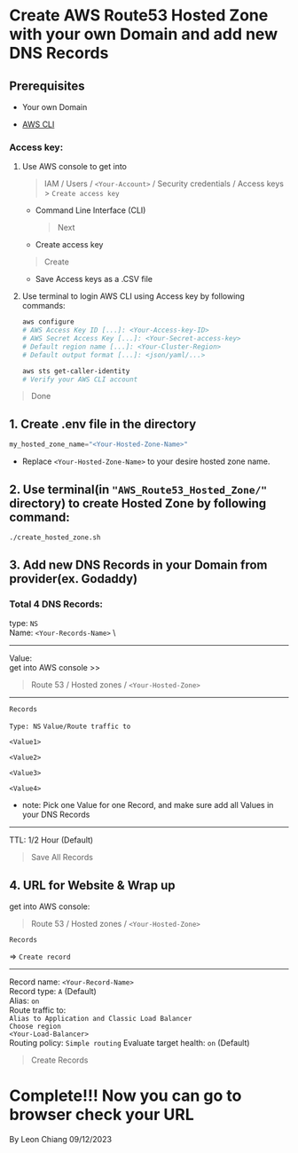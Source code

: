 # Create AWS Route53 Hosted Zone with your own Domain and add new DNS Records

## Prerequisites

- Your own Domain

- [AWS CLI](https://docs.aws.amazon.com/cli/latest/userguide/getting-started-install.html)

### Access key:

1. Use AWS console to get into

   > IAM / Users / `<Your-Account>` / Security credentials / Access keys > `Create access key`

   - Command Line Interface (CLI)

     > Next

   - Create access key

   > Create

   - Save Access keys as a .CSV file

2. Use terminal to login AWS CLI using Access key by following commands:

   ```bash
   aws configure
   # AWS Access Key ID [...]: <Your-Access-key-ID>
   # AWS Secret Access Key [...]: <Your-Secret-access-key>
   # Default region name [...]: <Your-Cluster-Region>
   # Default output format [...]: <json/yaml/...>

   aws sts get-caller-identity
   # Verify your AWS CLI account
   ```

> Done

## 1. Create .env file in the directory

```c
my_hosted_zone_name="<Your-Hosted-Zone-Name>"
```

- Replace `<Your-Hosted-Zone-Name>` to your desire hosted zone name.

## 2. Use terminal(in `"AWS_Route53_Hosted_Zone/"` directory) to create Hosted Zone by following command:

```bash
./create_hosted_zone.sh
```

## 3. Add new DNS Records in your Domain from provider(ex. Godaddy)

### Total 4 DNS Records:

type: `NS` \
Name: `<Your-Records-Name>` \

---

Value: \
get into AWS console >>

> Route 53 / Hosted zones / `<Your-Hosted-Zone>`

---

`Records`

`Type: NS` `Value/Route traffic to`

`<Value1>`

`<Value2>`

`<Value3>`

`<Value4>`

- note: Pick one Value for one Record, and make sure add all Values in your DNS Records

---

TTL: 1/2 Hour (Default)

> Save All Records

## 4. URL for Website & Wrap up

get into AWS console:

> Route 53 / Hosted zones / `<Your-Hosted-Zone>`

`Records`

=> `Create record`

---

Record name: `<Your-Record-Name>` \
Record type: `A` (Default) \
Alias: `on` \
Route traffic to: \
`Alias to Application and Classic Load Balancer` \
`Choose region` \
`<Your-Load-Balancer>` \
Routing policy: `Simple routing`
Evaluate target health: `on` (Default)

> Create Records

# Complete!!! Now you can go to browser check your URL

By Leon Chiang 09/12/2023

